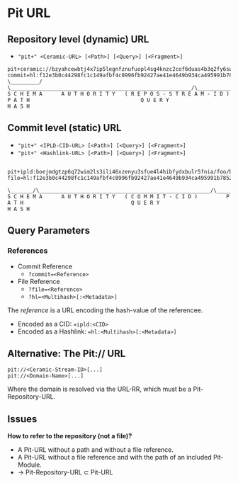 # Pit URL

## Repository level (dynamic) URL

* `"pit+" <Ceramic-URL> [<Path>] [<Query>] [<Fragment>]`

```
pit+ceramic://bzyahcewbtj4x7ip5legnfznufuopl4sg4knzc2cof6duas4b3q2fy6swua/foo/bar.html?commit=hl:f12e3b0c44298fc1c149afbf4c8996fb92427ae41e4649b934ca495991b7852b855#fragment
\_________/   \_________________________________________________________/\___________/\____________________________________________________________________________/\_______/
S C H E M A      A U T H O R I T Y   ( R E P O S - S T R E A M - I D )      P A T H                                   Q U E R Y                                      H A S H
```

## Commit level (static) URL

* `"pit+" <IPLD-CID-URL> [<Path>] [<Query>] [<Fragment>]`
* `"pit+" <Hashlink-URL> [<Path>] [<Query>] [<Fragment>]`

```
 pit+ipld:boejmdgtzp6q72wim2ls3ili46xzenyu3sfue4l4hibfydxbulr5fnia/foo/bar.html?file=hl:f12e3b0c44298fc1c149afbf4c8996fb92427ae41e4649b934ca495991b7852b855#fragment
 \_______/\______________________________________________________/\___________/\__________________________________________________________________________/\_______/
S C H E M A      A U T H O R I T Y   ( C O M M I T - C I D )         P A T H                                  Q U E R Y                                     H A S H
```

## Query Parameters

### References

* Commit Reference
  * `?commit=<Reference>`
* File Reference
  * `?file=<Reference>`
  * `?hl=<Multihash>[:<Metadata>]`

The _reference_ is a URL encoding the hash-value of the referencee.
* Encoded as a CID: `=ipld:<CID>`
* Encoded as a Hashlink: `=hl:<Multihash>[:<Metadata>]`


## Alternative: The Pit:// URL

```
pit://<Ceramic-Stream-ID>[...]
pit://<Domain-Name>[...]
```

Where the domain is resolved via the URL-RR, which must be a Pit-Repository-URL.

## Issues

**How to refer to the repository (not a file)?**
* A Pit-URL without a path and without a file reference.
* A Pit-URL without a file reference and with the path of an included Pit-Module.
* &rarr; Pit-Repository-URL &sub; Pit-URL

